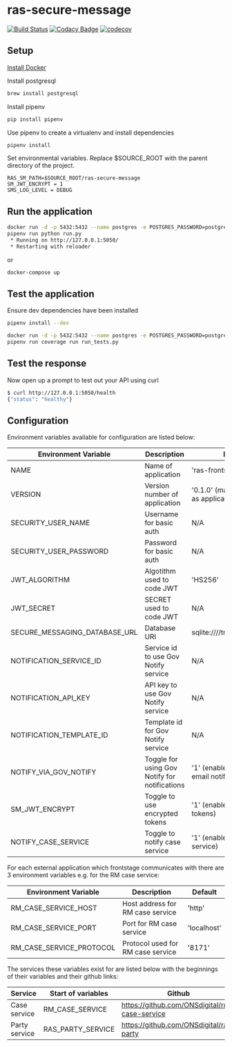 # ras-secure-message
[![Build Status](https://travis-ci.org/ONSdigital/ras-secure-message.svg?branch=master)](https://travis-ci.org/ONSdigital/ras-secure-message) 
[![Codacy Badge](https://api.codacy.com/project/badge/Grade/4e427a826650454d98ed74dade65a4ff)](https://www.codacy.com/app/ONSDigital/ras-secure-message)
[![codecov](https://codecov.io/gh/ONSdigital/ras-secure-message/branch/master/graph/badge.svg)](https://codecov.io/gh/ONSdigital/ras-secure-message)


## Setup

[Install Docker](https://docs.docker.com/engine/installation/)

Install postgresql
```bash
brew install postgresql
```

Install pipenv
```bash
pip install pipenv
```

Use pipenv to create a virtualenv and install dependencies
```bash
pipenv install
```

Set environmental variables. Replace $SOURCE_ROOT with the parent directory of the project.

```
RAS_SM_PATH=$SOURCE_ROOT/ras-secure-message
SM_JWT_ENCRYPT = 1
SMS_LOG_LEVEL = DEBUG
```

Run the application
-------------------
```bash
docker run -d -p 5432:5432 --name postgres -e POSTGRES_PASSWORD=postgres -e POSTGRES_DB=postgres -d postgres
pipenv run python run.py
 * Running on http://127.0.0.1:5050/
 * Restarting with reloader
```
or
```bash
docker-compose up
```


Test the application
--------------------
Ensure dev dependencies have been installed
```bash
pipenv install --dev
```

```bash
docker run -d -p 5432:5432 --name postgres -e POSTGRES_PASSWORD=postgres -e POSTGRES_DB=postgres -d postgres
pipenv run coverage run run_tests.py
```

Test the response
-----------------

Now open up a prompt to test out your API using curl
```bash
$ curl http://127.0.0.1:5050/health
{"status": "healthy"}
```

## Configuration

Environment variables available for configuration are listed below:

| Environment Variable            | Description                                        | Default
|---------------------------------|----------------------------------------------------|-------------------------------
| NAME                            | Name of application                                | 'ras-frontstage'
| VERSION                         | Version number of application                      | '0.1.0' (manually update as application updates)
| SECURITY_USER_NAME              | Username for basic auth                            | N/A
| SECURITY_USER_PASSWORD          | Password for basic auth                            | N/A
| JWT_ALGORITHM                   | Algotithm used to code JWT                         | 'HS256'
| JWT_SECRET                      | SECRET used to code JWT                            | N/A
| SECURE_MESSAGING_DATABASE_URL   | Database URI                                       | sqlite:////tmp/messages.db
| NOTIFICATION_SERVICE_ID         | Service id to use Gov Notify service               | N/A
| NOTIFICATION_API_KEY            | API key to use Gov Notify service                  | N/A
| NOTIFICATION_TEMPLATE_ID        | Template id for Gov Notify service                 | N/A
| NOTIFY_VIA_GOV_NOTIFY           | Toggle for using Gov Notify for notifications      | '1' (enable Gov Notify email notifications)
| SM_JWT_ENCRYPT                  | Toggle to use encrypted tokens                     | '1' (enable encrypted tokens)
| NOTIFY_CASE_SERVICE             | Toggle to notify case service                      | '1' (enable notifying case service)

For each external application which frontstage communicates with there are 3 environment variables e.g. for the RM case service:

| Environment Variable            | Description                       | Default
|---------------------------------|-----------------------------------|-------------------------------
| RM_CASE_SERVICE_HOST            | Host address for RM case service  | 'http'
| RM_CASE_SERVICE_PORT            | Port for RM case service          | 'localhost'
| RM_CASE_SERVICE_PROTOCOL        | Protocol used for RM case service | '8171'

The services these variables exist for are listed below with the beginnings of their variables and their github links:

| Service                         | Start of variables          | Github
|---------------------------------|-----------------------------|-----------------------------
| Case service                    | RM_CASE_SERVICE             | https://github.com/ONSdigital/rm-case-service
| Party service                   | RAS_PARTY_SERVICE           | https://github.com/ONSdigital/ras-party